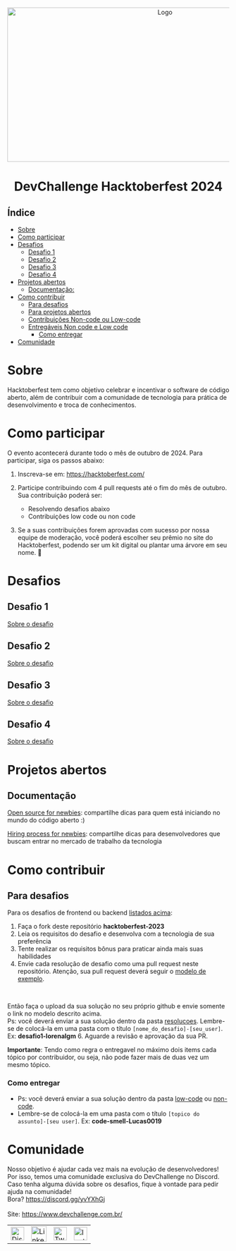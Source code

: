 <br />
    <p align="center">
        <a href="https://www.devchallenge.com.br/">
            <img src="https://github.com/devchallenge-io/hiring_process_for_newbies/assets/52923100/a66a22b4-5a17-4aa0-a7ab-f1e33401806d" alt="Logo" width="700" height="350">
        </a>
        <h1 align="center">DevChallenge Hacktoberfest 2024</h1>
   </p>
<!-- Nesse link você pode encontrar bandeiras de diversos países https://flagpedia.net/download/api -->

## Índice

- [Sobre](#sobre)
- [Como participar](#como-participar)
- [Desafios](#desafios)
  - [Desafio 1](#desafio-1)
  - [Desafio 2](#desafio-2)
  - [Desafio 3](#desafio-3) 
  - [Desafio 4](#desafio-4)
- [Projetos abertos](#projetos-abertos)
  - [Documentação:](#documentação)
- [Como contribuir](#como-contribuir)
  - [Para desafios](#para-desafios)
  - [Para projetos abertos](#para-projetos-abertos)
  - [Contribuições Non-code ou Low-code](#contribuições-non-code-ou-low-code)
  - [Entregáveis Non code e Low code](#entregáveis-non-code-e-low-code)
    - [Como entregar](#como-entregar)
- [Comunidade](#comunidade)

# Sobre

Hacktoberfest tem como objetivo celebrar e incentivar o software de código aberto, além de contribuir com a comunidade de tecnologia para prática de desenvolvimento e troca de conhecimentos.

# Como participar

O evento acontecerá durante todo o mês de outubro de 2024. Para participar, siga os passos abaixo:

1. Inscreva-se em: <https://hacktoberfest.com/>
2. Participe contribuindo com 4 pull requests até o fim do mês de outubro. Sua contribuição poderá ser:
    - Resolvendo desafios abaixo
    - Contribuições low code ou non code

3. Se a suas contribuições forem aprovadas com sucesso por nossa equipe de moderação,
você poderá escolher seu prêmio no site do Hacktoberfest, podendo ser um kit digital ou plantar uma árvore em seu nome. 🌳

# Desafios

## Desafio 1

[Sobre o desafio](https://github.com/paulofreitas-py/Hacktoberfest-24/tree/main/DESAFIO-1)

## Desafio 2

[Sobre o desafio](https://github.com/paulofreitas-py/Hacktoberfest-24/tree/main/DESAFIO-2)

## Desafio 3

[Sobre o desafio](https://github.com/paulofreitas-py/Hacktoberfest-24/tree/main/DESAFIO-3)

## Desafio 4

[Sobre o desafio](https://github.com/paulofreitas-py/Hacktoberfest-24/tree/main/DESAFIO-4)

# Projetos abertos

## Documentação

[Open source for newbies](https://github.com/devchallenge-io/open_source_for_newbies): compartilhe dicas para quem está iniciando no mundo do código aberto :)

[Hiring process for newbies](https://github.com/devchallenge-io/hiring_process_for_newbies): compartilhe dicas para desenvolvedores que buscam entrar no mercado de trabalho da tecnologia

# Como contribuir

## Para desafios

Para os desafios de frontend ou backend [listados acima](#desafios):

1. Faça o fork deste repositório **hacktoberfest-2023**
2. Leia os requisitos do desafio e desenvolva com a tecnologia de sua preferência
3. Tente realizar os requisitos bônus para praticar ainda mais suas habilidades
4. Envie cada resolução de desafio como uma pull request neste repositório. Atenção, sua pull request deverá seguir o [modelo de exemplo](https://github.com/devchallenge-io/hacktoberfest-2023/blob/main/resolucoes/desafio1-nameuser.md).
<br>

Então faça o upload da sua solução no seu próprio github e envie somente o link no modelo descrito acima.
<br>Ps: você deverá enviar a sua solução dentro da pasta [resolucoes](./resolucoes). Lembre-se de colocá-la em uma pasta com o título ``[nome_do_desafio]-[seu_user]``.
Ex: <b>desafio1-lorenalgm</b>
6. Aguarde a revisão e aprovação da sua PR.

**Importante**: Tendo como regra o entregavel no máximo dois items cada tópico por contribuidor, ou seja, não pode fazer mais de duas vez um mesmo tópico.

### Como entregar

- Ps: você deverá enviar a sua solução dentro da pasta [low-code](./low-code) ou [non-code](./non-code/).
- Lembre-se de colocá-la em uma pasta com o título ``[topico do assunto]-[seu user]``.
Ex: <b>code-smell-Lucas0019</b>

# Comunidade

Nosso objetivo é ajudar cada vez mais na evolução de desenvolvedores! Por isso, temos uma comunidade exclusiva do DevChallenge no Discord. Caso tenha alguma dúvida sobre os desafios, fique à vontade para pedir ajuda na comunidade! <br>
Bora? <https://discord.gg/yvYXhGj> <br>
<br>
Site: <https://www.devchallenge.com.br/> <br>

<table style="border-color:transparent">
    <tr>
        <td>
            <a href="https://discord.gg/yvYXhGj" target="_blank">
                <img src="https://cdn3.iconfinder.com/data/icons/discord/64/discord_20-512.png" width="30px" height="30px" alt="Discord">
            </a>
        </td>
        <td>
            <a href="https://www.linkedin.com/company/devchallenge/" target="_blank">
                <img src="https://cdn3.iconfinder.com/data/icons/glypho-social-and-other-logos/64/logo-linkedin-512.png" width="35px" height="35px"  alt="Linkedin">
            </a>
        </td>
        <td>
            <a href="https://twitter.com/dev_challenge" target="_blank">
                <img src="https://cdn3.iconfinder.com/data/icons/picons-social/57/43-twitter-512.png" width="30px" height="30px" alt="Twitter">
            </a>
        </td>
        <td>
            <a href="https://www.instagram.com/devchallenge/" target="_blank">
                <img src="https://cdn4.iconfinder.com/data/icons/picons-social/57/38-instagram-3-512.png" width="30px" height="30px" alt="Instagram">
            </a>
        </td>
    </tr>
</table>
